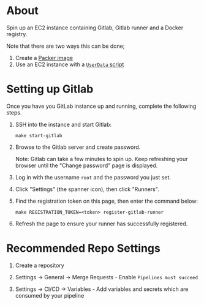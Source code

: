 # About

Spin up an EC2 instance containing Gitlab, Gitlab runner and a Docker registry.

Note that there are two ways this can be done;

1. Create a [Packer image](https://github.com/OzNetNerd/Packer-Gitlab/tree/master/immutable)
2. Use an EC2 instance with a [`UserData` script](https://github.com/OzNetNerd/Packer-Gitlab/tree/master/CloudFormation)

# Setting up Gitlab

Once you have you GitLab instance up and running, complete the following steps.

1. SSH into the instance and start Gitlab:

	```
	make start-gitlab
	```

2. Browse to the Gitlab server and create password.

	Note: Gitlab can take a few minutes to spin up. Keep refreshing your browser until the "Change password" page is displayed.

3. Log in with the username `root` and the password you just set.

4. Click "Settings" (the spanner icon), then click "Runners".

5. Find the registration token on this page, then enter the command below:

	```
	make REGISTRATION_TOKEN=<token> register-gitlab-runner
	```

6. Refresh the page to ensure your runner has successfully registered.

# Recommended Repo Settings

1. Create a repository

2. Settings -> General -> Merge Requests - Enable `Pipelines must succeed`

3. Settings -> CI/CD -> Variables - Add variables and secrets which are consumed by your pipeline
